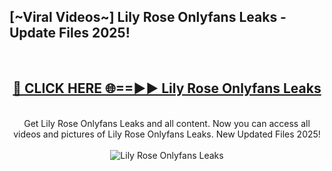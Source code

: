<h2>[~Viral Videos~] Lily Rose Onlyfans Leaks - Update Files 2025!</h2>
<br>
<div align="center">
<h2><a href="https://betterlinks.top/A2PfLJ" rel="nofollow">🔴 CLICK HERE 🌐==►► Lily Rose Onlyfans Leaks</a></h2>
<br>
Get Lily Rose Onlyfans Leaks and all content. Now you can access all videos and pictures of Lily Rose Onlyfans Leaks. New Updated Files 2025!
<br>
<br>
<a href="https://betterlinks.top/A2PfLJ" rel="nofollow" data-target="animated-image.originalLink"><img src="https://i.ibb.co.com/WyWwxjT/player-gif2.gif" alt="Lily Rose Onlyfans Leaks" style="max-width: 100%; display: inline-block;" data-target="animated-image.originalImage"></a>
</div>
<br>
